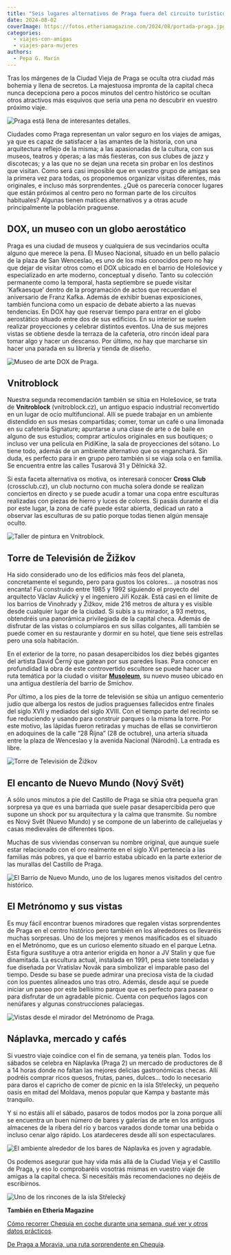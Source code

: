 ```yaml
---
title: "Seis lugares alternativos de Praga fuera del circuito turístico para un viaje con amigas"
date: 2024-08-02
coverImage: https://fotos.etheriamagazine.com/2024/08/portada-praga.jpg
categories: 
  - viajes-con-amigas
  - viajes-para-mujeres
authors: 
  - Pepa G. Marín
---
```


Tras los márgenes de la Ciudad Vieja de Praga se oculta otra ciudad más bohemia y llena 
de secretos. La majestuosa impronta de la capital checa nunca decepciona pero a pocos 
minutos del centro histórico se ocultan otros atractivos más esquivos que sería una pena 
no descubrir en vuestro próximo viaje. 

![Praga está llena de interesantes  detalles.](https://fotos.etheriamagazine.com/2024/08/portada-praga.jpg "Praga está llena de interesantes detalles.")

Ciudades como Praga representan un valor seguro en los viajes de amigas, ya que es capaz 
de satisfacer a las amantes de la historia, con una arquitectura reflejo de la misma; a 
las apasionadas de la cultura, con sus museos, teatros y óperas; a las más fiesteras, 
con sus clubes de jazz y discotecas; y a las que no se dejan una receta sin probar en 
los destinos que visitan. Como será casi imposible que en vuestro grupo de amigas sea la 
primera vez para todas, os proponemos organizar visitas diferentes, más originales, e 
incluso más sorprendentes. ¿Qué os parecería conocer lugares que están próximos al 
centro pero no forman parte de los circuitos habituales? Algunas tienen matices 
alternativos y a otras acude principalmente la población praguense. 

## DOX, un museo con un globo aerostático

Praga es una ciudad de museos y cualquiera de sus vecindarios oculta alguno que merece 
la pena. El Museo Nacional, situado en un bello palacio de la plaza de San Wenceslao, es 
uno de los más conocidos pero no hay que dejar de visitar otros como el DOX ubicado en 
el barrio de Holešovice y especializado en arte moderno, conceptual y diseño. Tanto su 
colección permanente como la temporal, hasta septiembre se puede visitar ‘Kafkaesque’ 
dentro de la programación de actos que recuerdan el aniversario de Franz Kafka. Además 
de exhibir buenas exposiciones, también funciona como un espacio de debate abierto a las 
nuevas tendencias. En DOX hay que reservar tiempo para entrar en el globo aerostático 
situado entre dos de sus edificios. En su interior se suelen realizar proyecciones y 
celebrar distintos eventos. Una de sus mejores vistas se obtiene desde la terraza de la 
cafetería, otro rincón ideal para tomar algo y hacer un descanso. Por último, no hay que 
marcharse sin hacer una parada en su librería y tienda de diseño. 

![Museo de arte DOX de Praga.](https://fotos.etheriamagazine.com/2024/08/museo-dox-praga.jpg "Museo de arte DOX de Praga. © Pepa G.")

## Vnitroblock

Nuestra segunda recomendación también se sitúa en Holešovice, se trata de 
**Vnitroblock** (vnitroblock.cz), un antiguo espacio industrial reconvertido en un lugar 
de ocio multifuncional. Allí se puede trabajar en un ambiente distendido en sus mesas 
compartidas; comer, tomar un café o una limonada en su cafetería Signature; apuntarse a 
una clase de arte o de baile en alguno de sus estudios; comprar artículos originales en 
sus boutiques; o incluso ver una película en PidiKine, la sala de proyecciones del 
sótano. Lo tiene todo, además de un ambiente alternativo que os enganchará. Sin duda, es 
perfecto para ir en grupo pero también si se viaja sola o en familia. Se encuentra entre 
las calles Tusarová 31 y Dělnická 32. 

Si esta faceta alternativa os motiva, os interesará conocer **Cross Club** 
(crossclub.cz), un club nocturno con mucha solera donde se realizan conciertos en 
directo y se puede acudir a tomar una copa entre esculturas realizadas con piezas de 
hierro y luces de colores. Si pasáis durante el día por este lugar, la zona de café 
puede estar abierta, dedicad un rato a observar las esculturas de su patio porque todas 
tienen algún mensaje oculto. 

![Taller de pintura en Vnitroblock.](https://fotos.etheriamagazine.com/2024/08/Vnitroblock-praga.jpg "Taller de pintura en Vnitroblock. © P.G.")

## Torre de Televisión de Žižkov

Ha sido considerado uno de los edificios más feos del planeta, concretamente el segundo, 
pero para gustos los colores... ¡a nosotras nos encanta! Fui construido entre 1985 y 
1992 siguiendo el proyecto del arquitecto Václav Aulický y el ingeniero Jiří Kozák. Está 
casi en el límite de los barrios de Vinohrady y Žižkov, mide 216 metros de altura y es 
visible desde cualquier lugar de la ciudad. Si subís a su mirador, a 93 metros, 
obtendréis una panorámica privilegiada de la capital checa. Además de disfrutar de las 
vistas o columpiaros en sus sillas colgantes, allí también se puede comer en su 
restaurante y dormir en su hotel, que tiene seis estrellas pero una sola habitación. 

En el exterior de la torre, no pasan desapercibidos los diez bebés gigantes del artista 
David Černý que gatean por sus paredes lisas. Para conocer en profundidad la obra de 
este controvertido escultore se puede hacer una ruta temática por la ciudad o visitar 
**[Musoleum](https://musoleum.cz/es/)**, su nuevo museo ubicado en una antigua 
destilería del barrio de Smíchov. 

Por último, a los pies de la torre de televisión se sitúa un antiguo cementerio judío 
que alberga los restos de judíos praguenses fallecidos entre finales del siglo XVII y 
mediados del siglo XVIII. Con el tiempo parte del recinto se fue reduciendo y usando 
para construir parques o la misma la torre. Por este motivo, las lápidas fueron 
retiradas y muchas de ellas se convirtieron en adoquines de la calle “28 Října” (28 de 
octubre), una artería situada entre la plaza de Wenceslao y la avenida Nacional 
(Národni). La entrada es libre. 

![Torre de Televisión de Žižkov](https://fotos.etheriamagazine.com/2024/08/torre-television-praga.jpg "Torre de Televisión de Žižkov")

## El encanto de Nuevo Mundo (Nový Svět)

A sólo unos minutos a pie del Castillo de Praga se sitúa otra pequeña gran sorpresa ya 
que es una barriada que suele pasar desapercibida pero que supone un shock por su 
arquitectura y la calma que transmite. Su nombre es Nový Svět (Nuevo Mundo) y se compone 
de un laberinto de callejuelas y casas medievales de diferentes tipos. 

Muchas de sus viviendas conservan su nombre original, que aunque suele estar relacionado 
con el oro realmente en el siglo XVI pertenecía a las familias más pobres, ya que el 
barrio estaba ubicado en la parte exterior de las murallas del Castillo de Praga. 

![El Barrio de Nuevo Mundo, uno de los lugares menos visitados del centro histórico.](https://fotos.etheriamagazine.com/2024/08/nuevo-mundo-praga.jpg "El Barrio de Nuevo Mundo, uno de los lugares menos visitados del centro histórico.")

## El Metrónomo y sus vistas

Es muy fácil encontrar buenos miradores que regalen vistas sorprendentes de Praga en el 
centro histórico pero también en los alrededores os llevaréis muchas sorpresas. Uno de 
los mejores y menos masificados es el situado en el Metrónomo, que es un curioso 
elemento situado en el parque Letna. Esta figura sustituye a otra anterior erigida en 
honor a JV Stalin y que fue dinamitada. La escultura actual, instalada en 1991, pesa 
siete toneladas y fue diseñada por Vratislav Novák para simbolizar el imparable paso del 
tiempo. Desde su base se puede admirar una preciosa vista de la ciudad con los puentes 
alineados uno tras otro. Además, desde aquí se puede iniciar un paseo por este bellísimo 
parque que es perfecto para pasear o para disfrutar de un agradable pícnic. Cuenta con 
pequeños lagos con nenúfares y algunas construcciones palaciegas. 

![Vistas desde el mirador del Metrónomo de Praga.](https://fotos.etheriamagazine.com/2024/08/mirador-metronomo.jpg "Vistas desde el mirador del Metrónomo de Praga.")

## Náplavka, mercado y cafés

Si vuestro viaje coindice con el fin de semana, ya tenéis plan. Todos los sábados se 
celebra en Náplavka (Praga 2) un mercado de productores de 8 a 14 horas donde no faltan 
las mejores delicias gastronómicas checas. Allí podréis comprar ricos quesos, frutas, 
panes, dulces... todo lo necesario para daros el capricho de comer de pícnic en la isla 
Střelecký, un pequeño oasis en mitad del Moldava, menos popular que Kampa y bastante más 
tranquilo. 

Y si no estáis allí el sábado, pasaros de todos modos por la zona porque allí se 
encuentra un buen número de bares y galerías de arte en los antiguos almacenes de la 
ribera del río y barcos varados donde tomar una bebida o incluso cenar algo rápido. Los 
atardeceres desde allí son espectaculares. 

![El ambiente alrededor de los bares de Náplavka es joven y agradable.](https://fotos.etheriamagazine.com/2024/08/naplavka-praga.jpg "El ambiente alrededor de los bares de Náplavka es joven y agradable.")

Os podemos asegurar que hay vida más allá de la Ciudad Vieja y el Castillo de Praga, y 
eso lo comprobaréis vosotras mismas en vuestro viaje de amigas a la capital checa. Si 
necesitáis más recomendaciones no dejéis de escribirnos. 

![Uno de los rincones de la isla Střelecký](https://fotos.etheriamagazine.com/2024/08/Strelecky-island-praga.jpg "Uno de los rincones de la isla Střelecký. © P.G.")

**También en Etheria Magazine** 

[Cómo recorrer Chequia en coche durante una semana, qué ver y otros datos 
prácticos](https://etheriamagazine.com/2024/05/04/organizar-chequia-en-coche-7-dias/). 

[De Praga a Moravia, una ruta sorprendente en 
Chequia](https://etheriamagazine.com/2023/08/25/ruta-chequia-de-olomouc-a-ostrava/).
